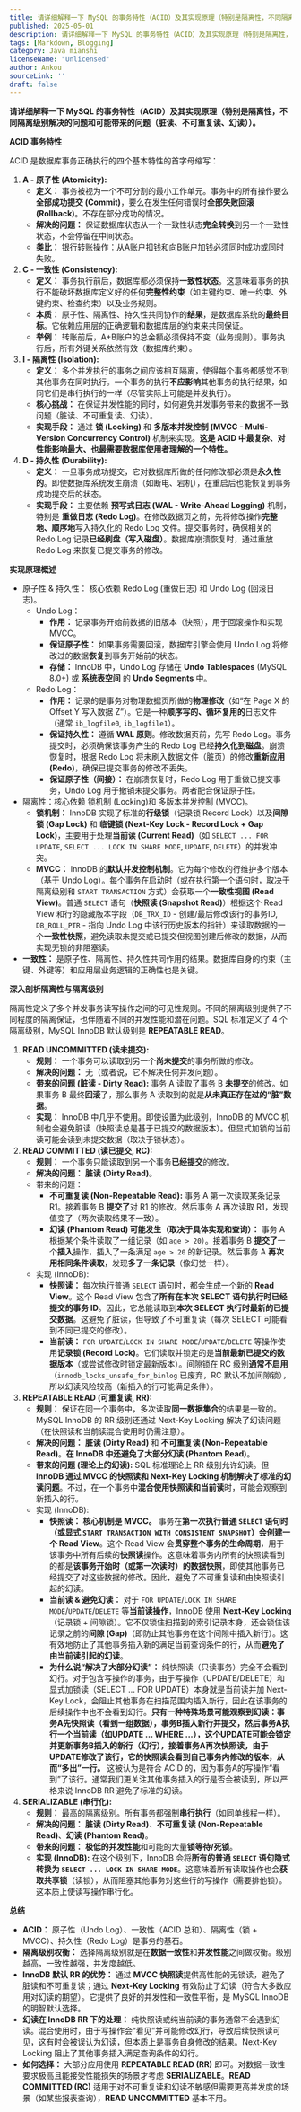 ```yaml
---
title: 请详细解释一下 MySQL 的事务特性（ACID）及其实现原理（特别是隔离性，不同隔离级别解决的问题和可能带来的问题（脏读、不可重复读、幻读））。
published: 2025-05-01
description: 请详细解释一下 MySQL 的事务特性（ACID）及其实现原理（特别是隔离性，不同隔离级别解决的问题和可能带来的问题（脏读、不可重复读、幻读））。
tags: [Markdown, Blogging]
category: Java mianshi
licenseName: "Unlicensed"
author: Ankou
sourceLink: ''
draft: false
---
```

**请详细解释一下 MySQL 的事务特性（ACID）及其实现原理（特别是隔离性，不同隔离级别解决的问题和可能带来的问题（脏读、不可重复读、幻读））。**

**ACID 事务特性**

ACID 是数据库事务正确执行的四个基本特性的首字母缩写：

1. **A - 原子性 (Atomicity):**
   - **定义：** 事务被视为一个不可分割的最小工作单元。事务中的所有操作要么**全部成功提交 (Commit)**，要么在发生任何错误时**全部失败回滚 (Rollback)**。不存在部分成功的情况。
   - **解决的问题：** 保证数据库状态从一个一致性状态**完全转换**到另一个一致性状态，不会停留在中间状态。
   - **类比：** 银行转账操作：从A账户扣钱和向B账户加钱必须同时成功或同时失败。
2. **C - 一致性 (Consistency):**
   - **定义：** 事务执行前后，数据库都必须保持**一致性状态**。这意味着事务的执行不能破坏数据库定义好的任何**完整性约束**（如主键约束、唯一约束、外键约束、检查约束）以及业务规则。
   - **本质：** 原子性、隔离性、持久性共同协作的**结果**，是数据库系统的**最终目标**。它依赖应用层的正确逻辑和数据库层的约束来共同保证。
   - **举例：** 转账前后，A+B账户的总金额必须保持不变（业务规则）。事务执行后，所有外键关系依然有效（数据库约束）。
3. **I - 隔离性 (Isolation):**
   - **定义：** 多个并发执行的事务之间应该相互隔离，使得每个事务都感觉不到其他事务在同时执行。一个事务的执行**不应影响**其他事务的执行结果，如同它们是串行执行的一样（尽管实际上可能是并发执行）。
   - **核心挑战：** 在保证并发性能的同时，如何避免并发事务带来的数据不一致问题（脏读、不可重复读、幻读）。
   - **实现手段：** 通过 **锁 (Locking)** 和 **多版本并发控制 (MVCC - Multi-Version Concurrency Control)** 机制来实现。**这是 ACID 中最复杂、对性能影响最大、也最需要数据库使用者理解的一个特性。**
4. **D - 持久性 (Durability):**
   - **定义：** 一旦事务成功提交，它对数据库所做的任何修改都必须是**永久性的**。即使数据库系统发生崩溃（如断电、宕机），在重启后也能恢复到事务成功提交后的状态。
   - **实现手段：** 主要依赖 **预写式日志 (WAL - Write-Ahead Logging)** 机制，特别是 **重做日志 (Redo Log)**。在修改数据页之前，先将修改操作**完整地、顺序地**写入持久化的 Redo Log 文件。提交事务时，确保相关的 Redo Log 记录**已经刷盘（写入磁盘）**。数据库崩溃恢复时，通过重放 Redo Log 来恢复已提交事务的修改。

**实现原理概述**

- 原子性 & 持久性： 核心依赖 Redo Log (重做日志) 和 Undo Log (回滚日志)。
  - Undo Log：
    - **作用：** 记录事务开始前数据的旧版本（快照），用于回滚操作和实现 MVCC。
    - **保证原子性：** 如果事务需要回滚，数据库引擎会使用 Undo Log 将修改过的数据**恢复**到事务开始前的状态。
    - **存储：** InnoDB 中，Undo Log 存储在 **Undo Tablespaces** (MySQL 8.0+) 或 **系统表空间** 的 **Undo Segments** 中。
  - Redo Log：
    - **作用：** 记录的是事务对物理数据页所做的**物理修改**（如“在 Page X 的 Offset Y 写入数据 Z”）。它是一种**顺序写的、循环复用的**日志文件（通常 `ib_logfile0`, `ib_logfile1`）。
    - **保证持久性：** 遵循 **WAL 原则**。修改数据页前，先写 Redo Log。事务提交时，必须确保该事务产生的 Redo Log 已经**持久化到磁盘**。崩溃恢复时，根据 Redo Log 将未刷入数据文件（脏页）的修改**重新应用 (Redo)**，确保已提交事务的修改不丢失。
    - **保证原子性（间接）：** 在崩溃恢复时，Redo Log 用于重做已提交事务，Undo Log 用于撤销未提交事务。两者配合保证原子性。
- 隔离性：核心依赖 锁机制 (Locking)和 多版本并发控制 (MVCC)。
  - **锁机制：** InnoDB 实现了标准的**行级锁**（记录锁 Record Lock）以及**间隙锁 (Gap Lock)** 和 **临键锁 (Next-Key Lock - Record Lock + Gap Lock)**，主要用于处理**当前读 (Current Read)**（如 `SELECT ... FOR UPDATE`, `SELECT ... LOCK IN SHARE MODE`, `UPDATE`, `DELETE`）的并发冲突。
  - **MVCC：** InnoDB 的**默认并发控制机制**。它为每个修改的行维护多个版本（基于 Undo Log）。每个事务在启动时（或在执行第一个语句时，取决于隔离级别和 `START TRANSACTION` 方式）会获取一个**一致性视图 (Read View)**。普通 `SELECT` 语句（**快照读 (Snapshot Read)**）根据这个 Read View 和行的隐藏版本字段（`DB_TRX_ID` - 创建/最后修改该行的事务ID, `DB_ROLL_PTR` - 指向 Undo Log 中该行历史版本的指针）来读取数据的一个**一致性快照**，避免读取未提交或已提交但视图创建后修改的数据，从而实现无锁的非阻塞读。
- **一致性：** 是原子性、隔离性、持久性共同作用的结果。数据库自身的约束（主键、外键等）和应用层业务逻辑的正确性也是关键。

**深入剖析隔离性与隔离级别**

隔离性定义了多个并发事务读写操作之间的可见性规则。不同的隔离级别提供了不同程度的隔离保证，也伴随着不同的并发性能和潜在问题。SQL 标准定义了 4 个隔离级别，MySQL InnoDB 默认级别是 **REPEATABLE READ**。

1. **READ UNCOMMITTED (读未提交):**
   - **规则：** 一个事务可以读取到另一个**尚未提交**的事务所做的修改。
   - **解决的问题：** 无（或者说，它不解决任何并发问题）。
   - **带来的问题 (脏读 - Dirty Read):** 事务 A 读取了事务 B **未提交**的修改。如果事务 B 最终**回滚**了，那么事务 A 读取到的就是**从未真正存在过的“脏”数据**。
   - **实现：** InnoDB 中几乎不使用。即使设置为此级别，InnoDB 的 MVCC 机制也会避免脏读（快照读总是基于已提交的数据版本）。但显式加锁的当前读可能会读到未提交数据（取决于锁状态）。
2. **READ COMMITTED (读已提交, RC):**
   - **规则：** 一个事务只能读取到另一个事务**已经提交**的修改。
   - **解决的问题：** **脏读 (Dirty Read)**。
   - 带来的问题：
     - **不可重复读 (Non-Repeatable Read):** 事务 A 第一次读取某条记录 R1。接着事务 B **提交了**对 R1 的修改。然后事务 A 再次读取 R1，发现值变了（两次读取结果不一致）。
     - **幻读 (Phantom Read) 可能发生（取决于具体实现和查询）：** 事务 A 根据某个条件读取了一组记录（如 `age > 20`）。接着事务 B **提交了**一个**插入**操作，插入了一条满足 `age > 20` 的新记录。然后事务 A **再次用相同条件读取**，发现**多了一条记录**（像幻觉一样）。
   - 实现 (InnoDB):
     - **快照读：** 每次执行普通 `SELECT` 语句时，都会生成一个新的 **Read View**。这个 Read View 包含了**所有在本次 SELECT 语句执行时已经提交的事务 ID**。因此，它总能读取到**本次 SELECT 执行时最新的已提交数据**。这避免了脏读，但导致了不可重复读（每次 SELECT 可能看到不同已提交的修改）。
     - **当前读：** `FOR UPDATE`/`LOCK IN SHARE MODE`/`UPDATE`/`DELETE` 等操作使用**记录锁 (Record Lock)**。它们读取并锁定的是**当前最新已提交的数据版本**（或尝试修改时锁定最新版本）。间隙锁在 RC 级别**通常不启用**（`innodb_locks_unsafe_for_binlog` 已废弃，RC 默认不加间隙锁），所以幻读风险较高（新插入的行可能满足条件）。
3. **REPEATABLE READ (可重复读, RR):**
   - **规则：** 保证在同一个事务中，多次读取**同一数据集合**的结果是一致的。MySQL InnoDB 的 RR 级别还通过 Next-Key Locking 解决了幻读问题（在快照读和当前读混合使用时仍需注意）。
   - **解决的问题：** **脏读 (Dirty Read)** 和 **不可重复读 (Non-Repeatable Read)**。**在 InnoDB 中还避免了大部分幻读 (Phantom Read)**。
   - **带来的问题 (理论上的幻读):** SQL 标准理论上 RR 级别允许幻读。但 **InnoDB 通过 MVCC 的快照读和 Next-Key Locking 机制解决了标准的幻读问题**。不过，在一个事务中**混合使用快照读和当前读**时，可能会观察到新插入的行。
   - 实现 (InnoDB):
     - **快照读：** **核心机制是 MVCC。** 事务在**第一次执行普通 `SELECT` 语句时（或显式 `START TRANSACTION WITH CONSISTENT SNAPSHOT`）会创建一个 Read View**。这个 Read View 会**贯穿整个事务的生命周期**，用于该事务中所有后续的**快照读**操作。这意味着事务内所有的快照读看到的都是**该事务开始时（或第一次读时）的数据快照**，即使其他事务已经提交了对这些数据的修改。因此，避免了不可重复读和由快照读引起的幻读。
     - **当前读 & 避免幻读：** 对于 `FOR UPDATE`/`LOCK IN SHARE MODE`/`UPDATE`/`DELETE` 等**当前读操作**，InnoDB 使用 **Next-Key Locking**（记录锁 + 间隙锁）。它不仅锁住扫描到的索引记录本身，还会锁住该记录之前的**间隙 (Gap)**（即防止其他事务在这个间隙中插入新行）。这有效地防止了其他事务插入新的满足当前查询条件的行，从而**避免了由当前读引起的幻读**。
     - **为什么说“解决了大部分幻读”：** 纯快照读（只读事务）完全不会看到幻行。对于包含写操作的事务，由于写操作（UPDATE/DELETE）和显式加锁读（SELECT ... FOR UPDATE）本身就是当前读并加 Next-Key Lock，会阻止其他事务在扫描范围内插入新行，因此在该事务的后续操作中也不会看到幻行。**只有一种特殊场景可能观察到幻读：事务A先快照读（看到一组数据），事务B插入新行并提交，然后事务A执行一个当前读（如UPDATE ... WHERE ...），这个UPDATE可能会锁定并更新事务B插入的新行（幻行），接着事务A再次快照读，由于UPDATE修改了该行，它的快照读会看到自己事务内修改的版本，从而“多出”一行。** 这被认为是符合 ACID 的，因为事务A的写操作“看到”了该行。通常我们更关注其他事务插入的行是否会被读到，所以严格来说 InnoDB RR 避免了标准的幻读。
4. **SERIALIZABLE (串行化):**
   - **规则：** 最高的隔离级别。所有事务都强制**串行执行**（如同单线程一样）。
   - **解决的问题：** **脏读 (Dirty Read)**、**不可重复读 (Non-Repeatable Read)**、**幻读 (Phantom Read)**。
   - **带来的问题：** **极低的并发性能**和可能的大量**锁等待/死锁**。
   - **实现 (InnoDB):** 在这个级别下，InnoDB 会将**所有的普通 `SELECT` 语句隐式转换为 `SELECT ... LOCK IN SHARE MODE`**。这意味着所有读取操作也会**获取共享锁**（读锁），从而阻塞其他事务对这些行的写操作（需要排他锁）。这本质上使读写操作串行化。

**总结**

- **ACID：** 原子性（Undo Log）、一致性（ACID 总和）、隔离性（锁 + MVCC）、持久性（Redo Log）是事务的基石。
- **隔离级别权衡：** 选择隔离级别就是在**数据一致性**和**并发性能**之间做权衡。级别越高，一致性越强，并发度越低。
- **InnoDB 默认 RR 的优势：** 通过 **MVCC 快照读**提供高性能的无锁读，避免了脏读和不可重复读；通过 **Next-Key Locking** 有效防止了幻读（符合大多数应用对幻读的期望）。它提供了良好的并发性和一致性平衡，是 MySQL InnoDB 的明智默认选择。
- **幻读在 InnoDB RR 下的处理：** 纯快照读或纯当前读的事务通常不会遇到幻读。混合使用时，由于写操作会“看见”并可能修改幻行，导致后续快照读可见，这有时会被误认为幻读，但本质上是事务自身修改的结果。Next-Key Locking 阻止了其他事务插入满足查询条件的幻行。
- **如何选择：** 大部分应用使用 **REPEATABLE READ (RR)** 即可。对数据一致性要求极高且能接受性能损失的场景才考虑 **SERIALIZABLE**。**READ COMMITTED (RC)** 适用于对不可重复读和幻读不敏感但需要更高并发度的场景（如某些报表查询），**READ UNCOMMITTED** 基本不用。